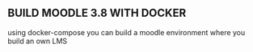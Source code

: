 ## BUILD MOODLE 3.8 WITH DOCKER
using docker-compose you can build a moodle environment where you build an own LMS

